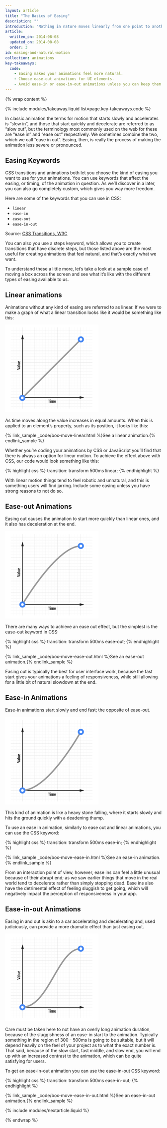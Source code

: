 ```yaml
---
layout: article
title: "The Basics of Easing"
description: ""
introduction: "Nothing in nature moves linearly from one point to another. In reality things tend to accelerate or decelerate as they move. Our brains are wired to expect this kind of motion, so when we animate on the web we should look to use this to our advantage. When you make motion appear natural your users will feel more comfortable with your apps, which in turn leads to a better experience."
article:
  written_on: 2014-08-08
  updated_on: 2014-08-08
  order: 3
id: easing-and-natural-motion
collection: animations
key-takeaways:
  code:
    - Easing makes your animations feel more natural.
    - Choose ease-out animations for UI elements.
    - Avoid ease-in or ease-in-out animations unless you can keep them short; they tend to feel sluggish to end users.
---
```

{% wrap content %}

{% include modules/takeaway.liquid list=page.key-takeaways.code %}

In classic animation the terms for motion that starts slowly and accelerates is “slow in”, and those that start quickly and decelerate are referred to as “slow out”, but the terminology most commonly used on the web for these are “ease in” and “ease out” respectively. We sometimes combine the two, which we call “ease in out”. Easing, then, is really the process of making the animation less severe or pronounced.

## Easing Keywords

CSS transitions and animations both let you choose the kind of easing you want to use for your animations. You can use keywords that affect the easing, or timing, of the animation in question. As we’ll discover in a later, you can also go completely custom, which gives you way more freedom.

Here are some of the keywords that you can use in CSS:

* `linear`
* `ease-in`
* `ease-out`
* `ease-in-out`

Source: [CSS Transitions, W3C](http://www.w3.org/TR/css3-transitions/#transition-timing-function-property)

You can also you use a steps keyword, which allows you to create transitions that have discrete steps, but those listed above are the most useful for creating animations that feel natural, and that’s exactly what we want.

To understand these a little more, let’s take a look at a sample case of moving a box across the screen and see what it’s like with the different types of easing available to us.

## Linear animations

Animations without any kind of easing are referred to as linear. If we were to make a graph of what a linear transition looks like it would be something like this:

<img src="imgs/linear.png" style="max-width: 300px" alt="Linear ease animation curve." />

As time moves along the value increases in equal amounts. When this is applied to an element’s property, such as its position, it looks like this:

{% link_sample _code/box-move-linear.html %}See a linear animation.{% endlink_sample %}

Whether you’re coding your animations by CSS or JavaScript you’ll find that there is always an option for linear motion. To achieve the effect above with CSS, our code would look something like this:

{% highlight css %}
transition: transform 500ms linear;
{% endhighlight %}

With linear motion things tend to feel robotic and unnatural, and this is something users will find jarring. Include some easing unless you have strong reasons to not do so.

## Ease-out Animations

Easing out causes the animation to start more quickly than linear ones, and it also has deceleration at the end.

<img src="imgs/ease-out.png" style="max-width: 300px" alt="Ease-out animation curve." />

There are many ways to achieve an ease out effect, but the simplest is the ease-out keyword in CSS:

{% highlight css %}
transition: transform 500ms ease-out;
{% endhighlight %}

{% link_sample _code/box-move-ease-out.html %}See an ease-out animation.{% endlink_sample %}

Easing out is typically the best for user interface work, because the fast start gives your animations a feeling of responsiveness, while still allowing for a little bit of natural slowdown at the end.

## Ease-in Animations

Ease-in animations start slowly and end fast; the opposite of ease-out.

<img src="imgs/ease-in.png" style="max-width: 300px" alt="Ease-in animation curve." />

This kind of animation is like a heavy stone falling, where it starts slowly and hits the ground quickly with a deadening thump.

To use an ease in animation, similarly to ease out and linear animations, you can use the CSS keyword:

{% highlight css %}
transition: transform 500ms ease-in;
{% endhighlight %}

{% link_sample _code/box-move-ease-in.html %}See an ease-in animation.{% endlink_sample %}

From an interaction point of view, however, ease ins can feel a little unusual because of their abrupt end; as we saw earlier things that move in the real world tend to decelerate rather than simply stopping dead. Ease ins also have the detrimental effect of feeling sluggish to get going, which will negatively impact the perception of responsiveness in your app.

## Ease-in-out Animations

Easing in and out is akin to a car accelerating and decelerating and, used judiciously, can provide a more dramatic effect than just easing out.

<img src="imgs/ease-in-out.png" style="max-width: 300px" alt="Ease-in-out animation curve." />

Care must be taken here to not have an overly long animation duration, because of the sluggishness of an ease-in start to the animation. Typically something in the region of 300 - 500ms is going to be suitable, but it will depend heavily on the feel of your project as to what the exact number is. That said, because of the slow start, fast middle, and slow end, you will end up with an increased contrast to the animation, which can be quite satisfying for users.

To get an ease-in-out animation you can use the ease-in-out CSS keyword:

{% highlight css %}
transition: transform 500ms ease-in-out;
{% endhighlight %}

{% link_sample _code/box-move-ease-in-out.html %}See an ease-in-out animation.{% endlink_sample %}

{% include modules/nextarticle.liquid %}

{% endwrap %}
